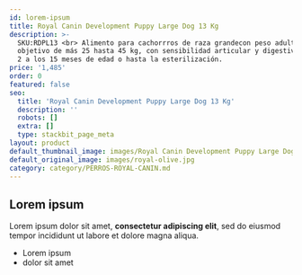 ```yaml
---
id: lorem-ipsum
title: Royal Canin Development Puppy Large Dog 13 Kg
description: >-
  SKU:RDPL13 <br> Alimento para cachorrros de raza grandecon peso adulto
  objetivo de más 25 hasta 45 kg, con sensibilidad articular y digestiva. De los
  2 a los 15 meses de edad o hasta la esterilización.
price: '1,485'
order: 0
featured: false
seo:
  title: 'Royal Canin Development Puppy Large Dog 13 Kg'
  description: ''
  robots: []
  extra: []
  type: stackbit_page_meta
layout: product
default_thumbnail_image: images/Royal Canin Development Puppy Large Dog.jpg
default_original_image: images/royal-olive.jpg
category: category/PERROS-ROYAL-CANIN.md
---
```

## Lorem ipsum

Lorem ipsum dolor sit amet, **consectetur adipiscing elit**, sed do eiusmod tempor incididunt ut labore et dolore magna aliqua.

- Lorem ipsum
- dolor sit amet